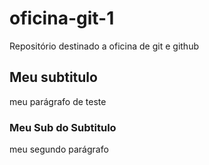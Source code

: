# oficina-git-1
Repositório destinado a oficina de git e github

##  Meu subtitulo 
meu parágrafo de teste

### Meu Sub do Subtitulo
meu segundo parágrafo

